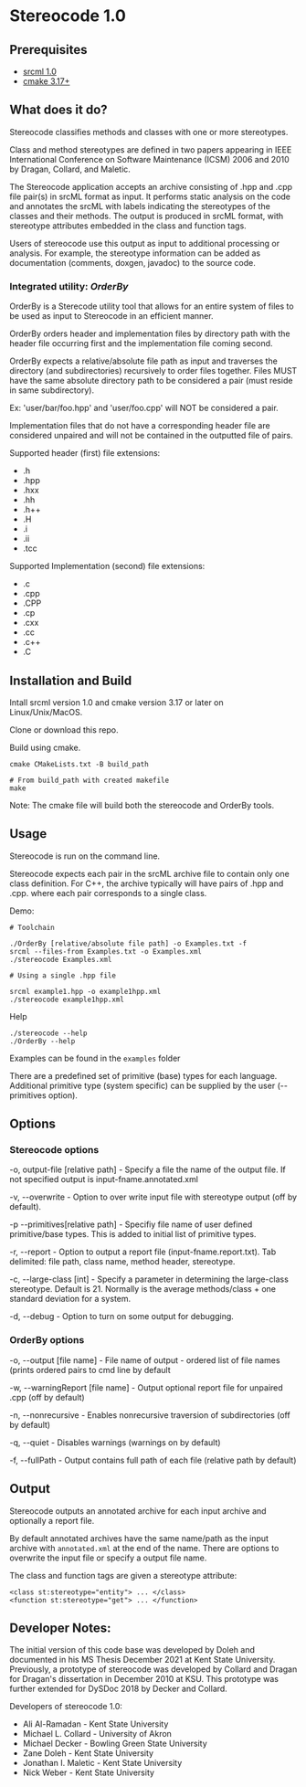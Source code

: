 # Stereocode 1.0

## Prerequisites
- [srcml 1.0](https://www.srcml.org/)
- [cmake 3.17+](https://cmake.org/)


## What does it do?
Stereocode classifies methods and classes with one or more stereotypes.

Class and method stereotypes are defined in two papers appearing in IEEE International Conference on Software Maintenance (ICSM) 2006 and 2010 by Dragan, Collard, and Maletic.

The Stereocode application accepts an archive consisting of .hpp and .cpp file pair(s) in srcML format as input. It performs static analysis on the code and annotates the srcML with labels indicating the stereotypes of the classes and their methods. The output is produced in srcML format, with stereotype attributes embedded in the class and function tags.

Users of stereocode use this output as input to additional processing or analysis.  For example, the stereotype information can be added as documentation (comments, doxgen, javadoc) to the source code.


### Integrated utility: *OrderBy*
OrderBy is a Sterecode utility tool that allows for an entire system of files to be used as input to Stereocode in an efficient manner.

OrderBy orders header and implementation files by directory path with the header file occurring first and the implementation file coming second.

OrderBy expects a relative/absolute file path as input and traverses the directory (and subdirectories) recursively to order files together.
Files MUST have the same absolute directory path to be considered a pair (must reside in same subdirectory).

Ex: 'user/bar/foo.hpp' and 'user/foo.cpp' will NOT be considered a pair.

Implementation files that do not have a corresponding header file are considered unpaired and will not be contained in the outputted file of pairs.

Supported header (first) file extensions:
- .h
- .hpp
- .hxx
- .hh
- .h++
- .H
- .i
- .ii
- .tcc
  
Supported Implementation (second) file extensions: 
- .c
- .cpp
- .CPP
- .cp
- .cxx
- .cc
- .c++
- .C


## Installation and Build
Intall srcml version 1.0 and cmake version 3.17 or later on Linux/Unix/MacOS.

Clone or download this repo.

Build using cmake.

```
cmake CMakeLists.txt -B build_path

# From build_path with created makefile
make
```

Note: The cmake file will build both the stereocode and OrderBy tools.


## Usage

Stereocode is run on the command line.

Stereocode expects each pair in the srcML archive file to contain only one class definition. For C++, the archive typically will have pairs of .hpp and .cpp. where each pair corresponds to a single class. 


Demo: 
```
# Toolchain

./OrderBy [relative/absolute file path] -o Examples.txt -f
srcml --files-from Examples.txt -o Examples.xml
./stereocode Examples.xml

# Using a single .hpp file

srcml example1.hpp -o example1hpp.xml
./stereocode example1hpp.xml
```

Help
```
./stereocode --help
./OrderBy --help
```


Examples can be found in the `examples` folder

There are a predefined set of primitive (base) types for each language.  Additional primitive type (system specific) can be supplied by the user (--primitives option).


## Options

### Stereocode options

-o, output-file \[relative path] - Specify a file the name of the output file.  If not specified output is input-fname.annotated.xml

-v, --overwrite - Option to over write input file with stereotype output (off by default).

-p \--primitives[relative path] - Specifiy file name of user defined primitive/base types.  This is added to initial list of primitive types.

-r, --report - Option to output a report file (input-fname.report.txt).  Tab delimited: file path, class name, method header, stereotype.

-c, --large-class \[int] - Specify a parameter in determining the large-class stereotype.  Default is 21. Normally is the average methods/class + one standard deviation for a system.

-d, --debug - Option to turn on some output for debugging. 


### OrderBy options

  -o, --output [file name] - File name of output - ordered list of file names (prints ordered pairs to cmd line by default
  
  -w, --warningReport [file name] - Output optional report file for unpaired .cpp (off by default)
  
  -n, --nonrecursive - Enables nonrecursive traversion of subdirectories (off by default)
  
  -q, --quiet - Disables warnings (warnings on by default)
  
  -f, --fullPath - Output contains full path of each file (relative path by default)
  

## Output

Stereocode outputs an annotated archive for each input archive and optionally a report file.

By default annotated archives have the same name/path as the input archive with `annotated.xml` at the end of the name.  There are options to overwrite the input file or specify a output file name.

The class and function tags are given a stereotype attribute:
```
<class st:stereotype="entity"> ... </class>
<function st:stereotype="get"> ... </function>
```


## Developer Notes:

The initial version of this code base was developed by Doleh and documented in his MS Thesis December 2021 at Kent State University.   Previously, a prototype of stereocode was developed by Collard and Dragan for Dragan's dissertation in December 2010 at KSU.  This prototype was further extended for DySDoc 2018 by Decker and Collard.

Developers of stereocode 1.0:
- Ali Al-Ramadan - Kent State University
- Michael L. Collard - University of Akron
- Michael Decker - Bowling Green State University
- Zane Doleh - Kent State University
- Jonathan I. Maletic - Kent State University
- Nick Weber - Kent State University
